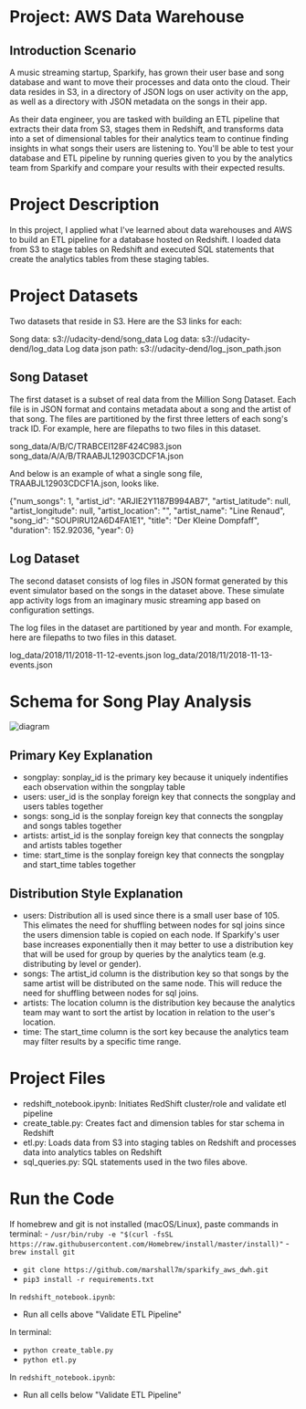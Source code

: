 # Project: AWS Data Warehouse
## Introduction Scenario
A music streaming startup, Sparkify, has grown their user base and song database and want to move their processes and data onto the cloud. Their data resides in S3, in a directory of JSON logs on user activity on the app, as well as a directory with JSON metadata on the songs in their app.

As their data engineer, you are tasked with building an ETL pipeline that extracts their data from S3, stages them in Redshift, and transforms data into a set of dimensional tables for their analytics team to continue finding insights in what songs their users are listening to. You'll be able to test your database and ETL pipeline by running queries given to you by the analytics team from Sparkify and compare your results with their expected results.

# Project Description
In this project, I applied what I've learned about data warehouses and AWS to build an ETL pipeline for a database hosted on Redshift. I loaded data from S3 to stage tables on Redshift and executed SQL statements that create the analytics tables from these staging tables.

# Project Datasets
Two datasets that reside in S3. Here are the S3 links for each:

Song data: s3://udacity-dend/song_data
Log data: s3://udacity-dend/log_data
Log data json path: s3://udacity-dend/log_json_path.json

## Song Dataset
The first dataset is a subset of real data from the Million Song Dataset. Each file is in JSON format and contains metadata about a song and the artist of that song. The files are partitioned by the first three letters of each song's track ID. For example, here are filepaths to two files in this dataset.

song_data/A/B/C/TRABCEI128F424C983.json
song_data/A/A/B/TRAABJL12903CDCF1A.json

And below is an example of what a single song file, TRAABJL12903CDCF1A.json, looks like.

{"num_songs": 1, "artist_id": "ARJIE2Y1187B994AB7", "artist_latitude": null, "artist_longitude": null, "artist_location": "", "artist_name": "Line Renaud", "song_id": "SOUPIRU12A6D4FA1E1", "title": "Der Kleine Dompfaff", "duration": 152.92036, "year": 0}

## Log Dataset
The second dataset consists of log files in JSON format generated by this event simulator based on the songs in the dataset above. These simulate app activity logs from an imaginary music streaming app based on configuration settings.

The log files in the dataset are partitioned by year and month. For example, here are filepaths to two files in this dataset.

log_data/2018/11/2018-11-12-events.json
log_data/2018/11/2018-11-13-events.json

# Schema for Song Play Analysis

![diagram]('./dwh_diagram.png)

## Primary Key Explanation

- songplay: sonplay_id is the primary key because it uniquely indentifies each observation within the songplay table
- users: user_id is the sonplay foreign key that connects the songplay and users tables together
- songs: song_id is the sonplay foreign key that connects the songplay and songs tables together
- artists: artist_id is the sonplay foreign key that connects the songplay and artists tables together
- time:  start_time is the sonplay foreign key that connects the songplay and start_time tables together

## Distribution Style Explanation

- users: Distribution all is used since there is a small user base of 105. This elimates the need for shuffling between nodes for sql joins since the users dimension table is copied on each node. If Sparkify's user base increases exponentially then it may better to use a distribution key that will be used for group by queries by the analytics team (e.g. distributing by level or gender).
- songs: The artist_id column is the distribution key so that songs by the same artist will be distributed on the same node. This will reduce the need for shuffling between nodes for sql joins. 
- artists: The location column is the distribution key because the analytics team may want to sort the artist by location in relation to the user's location. 
- time: The start_time column is the sort key because the analytics team may filter results by a specific time range.

# Project Files

- redshift_notebook.ipynb: Initiates RedShift cluster/role and validate etl pipeline
- create_table.py: Creates fact and dimension tables for star schema in Redshift
- etl.py: Loads data from S3 into staging tables on Redshift and processes data into analytics tables on Redshift
- sql_queries.py: SQL statements used in the two files above.

# Run the Code

If homebrew and git is not installed (macOS/Linux), paste commands in terminal:
    - `/usr/bin/ruby -e "$(curl -fsSL https://raw.githubusercontent.com/Homebrew/install/master/install)"`
    - `brew install git`

- `git clone https://github.com/marshall7m/sparkify_aws_dwh.git`
- `pip3 install -r requirements.txt`

In `redshift_notebook.ipynb`:
- Run all cells above "Validate ETL Pipeline"

In terminal:
- `python create_table.py`
- `python etl.py` 

In `redshift_notebook.ipynb`:
- Run all cells below "Validate ETL Pipeline"
